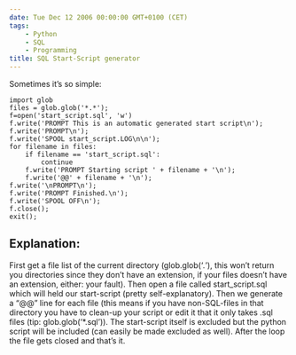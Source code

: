 ```yaml
---
date: Tue Dec 12 2006 00:00:00 GMT+0100 (CET)
tags:
    - Python
    - SQL
    - Programming
title: SQL Start-Script generator
---
```



Sometimes it’s so simple:

    import glob
    files = glob.glob('*.*');
    f=open('start_script.sql', 'w')
    f.write('PROMPT This is an automatic generated start script\n');
    f.write('PROMPT\n');
    f.write('SPOOL start_script.LOG\n\n');
    for filename in files:
        if filename == 'start_script.sql':
            continue
        f.write('PROMPT Starting script ' + filename + '\n');
        f.write('@@' + filename + '\n');
    f.write('\nPROMPT\n');
    f.write('PROMPT Finished.\n');
    f.write('SPOOL OFF\n');
    f.close();
    exit();

Explanation:
------------

First get a file list of the current directory (glob.glob(‘*.*’), this
won’t return you directories since they don’t have an extension, if your
files doesn’t have an extension, either: your fault). Then open a file
called start\_script.sql which will held our start-script (pretty
self-explanatory). Then we generate a “@@” line for each file (this
means if you have non-SQL-files in that directory you have to clean-up
your script or edit it that it only takes .sql files (tip:
glob.glob(‘\*.sql’)). The start-script itself is excluded but the python
script will be included (can easily be made excluded as well). After the
loop the file gets closed and that’s it.

